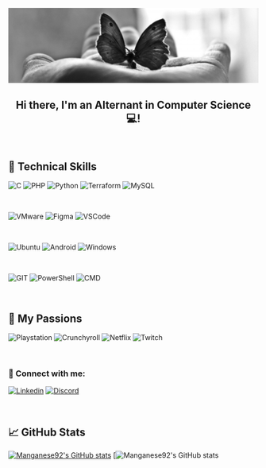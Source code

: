 <p align="center">
  <a href="https://github.com/Manganese92" target="_blank" rel="noreferrer"><img src="./images/Banner.jpeg" alt="my banner"></a>
</p>


<h2 align="center">
Hi there, I'm an Alternant in Computer Science 💻!
</h2>
</br>

## 💼 Technical Skills

![C](https://img.shields.io/badge/C-00599C?style=for-the-badge&logo=c&logoColor=white)
![PHP](https://img.shields.io/badge/PHP-777BB4?style=for-the-badge&logo=php&logoColor=white)
![Python](https://img.shields.io/badge/Python-FFD43B?style=for-the-badge&logo=python&logoColor=blue)
![Terraform](https://img.shields.io/badge/Terraform-7B42BC?style=for-the-badge&logo=terraform&logoColor=white)
![MySQL](https://img.shields.io/badge/MySQL-005C84?style=for-the-badge&logo=mysql&logoColor=white)

</br>

![VMware](https://img.shields.io/badge/VMware-231f20?style=for-the-badge&logo=VMware&logoColor=white)
![Figma](https://img.shields.io/badge/Figma-F24E1E?style=for-the-badge&logo=figma&logoColor=white)
![VSCode](https://img.shields.io/badge/VSCode-0078D4?style=for-the-badge&logo=visual%20studio%20code&logoColor=white)

</br>

![Ubuntu](https://img.shields.io/badge/Ubuntu-E95420?style=for-the-badge&logo=ubuntu&logoColor=white)
![Android](https://img.shields.io/badge/Android-3DDC84?style=for-the-badge&logo=android&logoColor=white)
![Windows](https://img.shields.io/badge/Windows-0078D6?style=for-the-badge&logo=windows&logoColor=white)

</br>

![GIT](https://img.shields.io/badge/GIT-E44C30?style=for-the-badge&logo=git&logoColor=white)
![PowerShell](https://img.shields.io/badge/powershell-5391FE?style=for-the-badge&logo=powershell&logoColor=white)
![CMD](https://img.shields.io/badge/windows%20terminal-4D4D4D?style=for-the-badge&logo=windows%20terminal&logoColor=white)

</br>

## 🌱 My Passions
![Playstation](https://img.shields.io/badge/PlayStation-003791?style=for-the-badge&logo=playstation&logoColor=white)
![Crunchyroll](https://img.shields.io/badge/Crunchyroll-F47521?style=for-the-badge&logo=crunchyroll&logoColor=white)
![Netflix](https://img.shields.io/badge/Netflix-E50914?style=for-the-badge&logo=netflix&logoColor=white)
![Twitch](https://img.shields.io/badge/Twitch-9146FF?style=for-the-badge&logo=twitch&logoColor=white)

</br>

### 🤝 Connect with me:
<a href="https://www.linkedin.com/in/morgane-regnaut-055402224/">![Linkedin](https://img.shields.io/badge/LinkedIn-0077B5?style=for-the-badge&logo=linkedin&logoColor=white)</a>
<a href=""> ![Discord](https://img.shields.io/badge/Discord-5865F2?style=for-the-badge&logo=discord&logoColor=white) </a>

</br>

## 📈 GitHub Stats 
[![Manganese92's GitHub stats](https://github-readme-stats.vercel.app/api?username=Manganese92&show_icons=true&theme=radical)](https://github.com/Manganese92/github-readme-stats)
[![Manganese92's GitHub stats](https://github-readme-stats.vercel.app/api/top-langs/?Manganese92={Manganese92})
